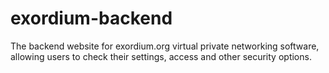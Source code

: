 # exordium-backend
The backend website for exordium.org virtual private networking software, allowing users to check their settings, access and other security options. 
